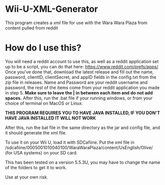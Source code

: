 # Wii-U-XML-Generator
This program creates a xml file for use with the Wara Wara Plaza from content pulled from reddit

# How do I use this?
You will need a reddit account to use this, as well as a reddit application set up to be a script, you can do that here: https://www.reddit.com/prefs/apps/
Once you've done that, download the latest release and fill out the name, password, clientID, clientSecret, and appID fields in the config.txt from the zip file in releases. Name and Password are your reddit username and password, the rest of the items come from your reddit application you made in step 5. **Make sure to leave the | in between each item and do not add spaces.** After this, run the .bat file if your running windows, or from your choice of terminal on MacOS or Linux. 

**THIS PROGRAM REQUIRES YOU TO HAVE JAVA INSTALLED, IF YOU DON'T HAVE JAVA INSTALLED IT WILL NOT WORK**

After this, run the bat file in the same directory as the jar and config file, and it should generate the xml file.

To use it on your Wii U, load it with SDCafiine.
Put the xml file in /sdcafiine/0005001010040100/WaraWaraPlaza/content/UsEnglish/Olive/ (for USA systems) on your SD card. 

This has been tested on a version 5.5.3U, you may have to change the name of the folders to get it to work. 

Use at your own risk.
